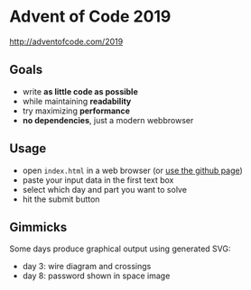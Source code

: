 # Advent of Code 2019
http://adventofcode.com/2019

## Goals

* write **as little code as possible**
* while maintaining **readability**
* try maximizing **performance**
* **no dependencies**, just a modern webbrowser

## Usage

* open `index.html` in a web browser (or [use the github page](https://romansixty.github.io/adventofcode-2019/))
* paste your input data in the first text box
* select which day and part you want to solve
* hit the submit button

## Gimmicks

Some days produce graphical output using generated SVG:

* day 3: wire diagram and crossings
* day 8: password shown in space image